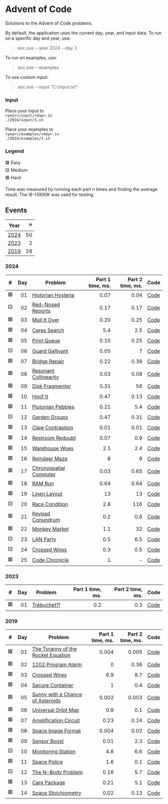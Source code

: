 # Advent of Code

Solutions to the Advent of Code problems.

By default, the application uses the current day, year, and input data.
To run on a specific day and year, use: 
> aoc.exe --year 2024 --day 3

To run on examples, use:
> aoc.exe  --examples

To use custom input:
> aoc.exe  --input "C:\input.txt"

### Input

Place your input to  
`<year>/input/<day>.in`   
`./2024/input/3.in`

Place your examples to  
`<year>/examples/<day>.in`    
`./2024/examples/3.in`

### Legend 
🟩 Easy  
🟨 Medium  
🟥 Hard  

Time was measured by running each part n times and finding the average result. The i9-13900K was used for testing.

## Events
| Year          |    ⭐ |
| ------------- | ---: |
| [2024](#2024) |   50 |
| [2023](#2023) |    2 |
| [2019](#2019) |   28 |

### 2024

| #   |  Day | Problem                                                        | Part 1 time, ms. | Part 2 time, ms. | Code                                                                                              |
| --- | ---: | -------------------------------------------------------------- | ---------------: | ---------------: | ------------------------------------------------------------------------------------------------- |
| 🟩   |   01 | [Historian Hysteria](https://adventofcode.com/2024/day/1)      |             0.07 |             0.04 | [Code](https://github.com/GrigoryanArtem/advent-of-code/blob/master/Puzzles.Runner/2024/Day01.cs) |
| 🟨   |   02 | [Red-Nosed Reports](https://adventofcode.com/2024/day/2)       |             0.17 |             0.17 | [Code](https://github.com/GrigoryanArtem/advent-of-code/blob/master/Puzzles.Runner/2024/Day02.cs) |
| 🟩   |   03 | [Mull It Over](https://adventofcode.com/2024/day/3)            |             0.20 |             0.25 | [Code](https://github.com/GrigoryanArtem/advent-of-code/blob/master/Puzzles.Runner/2024/Day03.cs) |
| 🟩   |   04 | [Ceres Search](https://adventofcode.com/2024/day/4)            |              5.4 |              2.5 | [Code](https://github.com/GrigoryanArtem/advent-of-code/blob/master/Puzzles.Runner/2024/Day04.cs) |
| 🟩   |   05 | [Print Queue](https://adventofcode.com/2024/day/5)             |             0.10 |             0.25 | [Code](https://github.com/GrigoryanArtem/advent-of-code/blob/master/Puzzles.Runner/2024/Day05.cs) |
| 🟨   |   06 | [Guard Gallivant](https://adventofcode.com/2024/day/6)         |             0.05 |                7 | [Code](https://github.com/GrigoryanArtem/advent-of-code/blob/master/Puzzles.Runner/2024/Day06.cs) |
| 🟩   |   07 | [Bridge Repair](https://adventofcode.com/2024/day/7)           |             0.22 |             0.39 | [Code](https://github.com/GrigoryanArtem/advent-of-code/blob/master/Puzzles.Runner/2024/Day07.cs) |
| 🟩   |   08 | [Resonant Collinearity](https://adventofcode.com/2024/day/8)   |             0.03 |             0.08 | [Code](https://github.com/GrigoryanArtem/advent-of-code/blob/master/Puzzles.Runner/2024/Day08.cs) |
| 🟩   |   09 | [Disk Fragmenter](https://adventofcode.com/2024/day/9)         |             0.31 |               56 | [Code](https://github.com/GrigoryanArtem/advent-of-code/blob/master/Puzzles.Runner/2024/Day09.cs) |
| 🟩   |   10 | [Hoof It](https://adventofcode.com/2024/day/10)                |             0.47 |             0.13 | [Code](https://github.com/GrigoryanArtem/advent-of-code/blob/master/Puzzles.Runner/2024/Day10.cs) |
| 🟩   |   11 | [Plutonian Pebbles](https://adventofcode.com/2024/day/11)      |             0.21 |              5.4 | [Code](https://github.com/GrigoryanArtem/advent-of-code/blob/master/Puzzles.Runner/2024/Day11.cs) |
| 🟨   |   12 | [Garden Groups](https://adventofcode.com/2024/day/12)          |             0.47 |             0.31 | [Code](https://github.com/GrigoryanArtem/advent-of-code/blob/master/Puzzles.Runner/2024/Day12.cs) |
| 🟩   |   13 | [Claw Contraption](https://adventofcode.com/2024/day/13)       |             0.01 |             0.01 | [Code](https://github.com/GrigoryanArtem/advent-of-code/blob/master/Puzzles.Runner/2024/Day13.cs) |
| 🟥   |   14 | [Restroom Redoubt](https://adventofcode.com/2024/day/14)       |             0.07 |              0.9 | [Code](https://github.com/GrigoryanArtem/advent-of-code/blob/master/Puzzles.Runner/2024/Day14.cs) |
| 🟩   |   15 | [Warehouse Woes](https://adventofcode.com/2024/day/15)         |              2.1 |              2.4 | [Code](https://github.com/GrigoryanArtem/advent-of-code/blob/master/Puzzles.Runner/2024/Day15.cs) |
| 🟩   |   16 | [Reindeer Maze](https://adventofcode.com/2024/day/16)          |                8 |                8 | [Code](https://github.com/GrigoryanArtem/advent-of-code/blob/master/Puzzles.Runner/2024/Day16.cs) |
| 🟥   |   17 | [Chronospatial Computer](https://adventofcode.com/2024/day/17) |             0.03 |             0.65 | [Code](https://github.com/GrigoryanArtem/advent-of-code/blob/master/Puzzles.Runner/2024/Day17.cs) |
| 🟩   |   18 | [RAM Run](https://adventofcode.com/2024/day/18)                |             0.64 |             0.64 | [Code](https://github.com/GrigoryanArtem/advent-of-code/blob/master/Puzzles.Runner/2024/Day18.cs) |
| 🟩   |   19 | [Linen Layout](https://adventofcode.com/2024/day/19)           |               13 |               13 | [Code](https://github.com/GrigoryanArtem/advent-of-code/blob/master/Puzzles.Runner/2024/Day19.cs) |
| 🟨   |   20 | [Race Condition](https://adventofcode.com/2024/day/20)         |              2.8 |              116 | [Code](https://github.com/GrigoryanArtem/advent-of-code/blob/master/Puzzles.Runner/2024/Day20.cs) |
| 🟥   |   21 | [Keypad Conundrum](https://adventofcode.com/2024/day/21)       |              0.2 |              0.8 | [Code](https://github.com/GrigoryanArtem/advent-of-code/blob/master/Puzzles.Runner/2024/Day21.cs) |
| 🟩   |   22 | [Monkey Market](https://adventofcode.com/2024/day/22)          |              1.1 |               32 | [Code](https://github.com/GrigoryanArtem/advent-of-code/blob/master/Puzzles.Runner/2024/Day22.cs) |
| 🟨   |   23 | [LAN Party](https://adventofcode.com/2024/day/23)              |              0.5 |              6.5 | [Code](https://github.com/GrigoryanArtem/advent-of-code/blob/master/Puzzles.Runner/2024/Day23.cs) |
| 🟨   |   24 | [Crossed Wires](https://adventofcode.com/2024/day/24)          |              0.3 |              0.5 | [Code](https://github.com/GrigoryanArtem/advent-of-code/blob/master/Puzzles.Runner/2024/Day24.cs) |
| 🟩   |   25 | [Code Chronicle](https://adventofcode.com/2024/day/25)         |                1 |                - | [Code](https://github.com/GrigoryanArtem/advent-of-code/blob/master/Puzzles.Runner/2024/Day25.cs) |

### 2023

| #   |  Day | Problem                                            | Part 1 time, ms. | Part 2 time, ms. | Code                                                                                              |
| --- | ---: | -------------------------------------------------- | ---------------: | ---------------: | ------------------------------------------------------------------------------------------------- |
| 🟩   |   01 | [Trebuchet?!](https://adventofcode.com/2023/day/1) |              0.2 |              0.3 | [Code](https://github.com/GrigoryanArtem/advent-of-code/blob/master/Puzzles.Runner/2023/Day01.cs) |

### 2019

| #   |  Day | Problem                                                                   | Part 1 time, ms. | Part 2 time, ms. | Code                                                                                              |
| --- | ---: | ------------------------------------------------------------------------- | ---------------: | ---------------: | ------------------------------------------------------------------------------------------------- |
| 🟩   |   01 | [The Tyranny of the Rocket Equation](https://adventofcode.com/2019/day/1) |            0.004 |            0.005 | [Code](https://github.com/GrigoryanArtem/advent-of-code/blob/master/Puzzles.Runner/2019/Day01.cs) |
| 🟩   |   02 | [1202 Program Alarm](https://adventofcode.com/2019/day/2)                 |                0 |             0.36 | [Code](https://github.com/GrigoryanArtem/advent-of-code/blob/master/Puzzles.Runner/2019/Day02.cs) |
| 🟩   |   03 | [Crossed Wires](https://adventofcode.com/2019/day/3)                      |              6.9 |              8.7 | [Code](https://github.com/GrigoryanArtem/advent-of-code/blob/master/Puzzles.Runner/2019/Day03.cs) |
| 🟩   |   04 | [Secure Container](https://adventofcode.com/2019/day/4)                   |                1 |              0.4 | [Code](https://github.com/GrigoryanArtem/advent-of-code/blob/master/Puzzles.Runner/2019/Day04.cs) |
| 🟩   |   05 | [Sunny with a Chance of Asteroids](https://adventofcode.com/2019/day/5)   |            0.002 |            0.003 | [Code](https://github.com/GrigoryanArtem/advent-of-code/blob/master/Puzzles.Runner/2019/Day05.cs) |
| 🟩   |   06 | [Universal Orbit Map](https://adventofcode.com/2019/day/6)                |              0.9 |              0.1 | [Code](https://github.com/GrigoryanArtem/advent-of-code/blob/master/Puzzles.Runner/2019/Day06.cs) |
| 🟩   |   07 | [Amplification Circuit](https://adventofcode.com/2019/day/7)              |             0.23 |             0.24 | [Code](https://github.com/GrigoryanArtem/advent-of-code/blob/master/Puzzles.Runner/2019/Day07.cs) |
| 🟩   |   08 | [Space Image Format](https://adventofcode.com/2019/day/8)                 |            0.004 |             0.02 | [Code](https://github.com/GrigoryanArtem/advent-of-code/blob/master/Puzzles.Runner/2019/Day08.cs) |
| 🟩   |   09 | [Sensor Boost](https://adventofcode.com/2019/day/9)                       |             0.01 |              2.3 | [Code](https://github.com/GrigoryanArtem/advent-of-code/blob/master/Puzzles.Runner/2019/Day09.cs) |
| 🟨   |   10 | [Monitoring Station](https://adventofcode.com/2019/day/10)                |              4.8 |              6.6 | [Code](https://github.com/GrigoryanArtem/advent-of-code/blob/master/Puzzles.Runner/2019/Day10.cs) |
| 🟩   |   11 | [Space Police](https://adventofcode.com/2019/day/11)                      |              1.6 |              0.1 | [Code](https://github.com/GrigoryanArtem/advent-of-code/blob/master/Puzzles.Runner/2019/Day11.cs) |
| 🟨   |   12 | [The N-Body Problem](https://adventofcode.com/2019/day/12)                |             0.16 |              5.7 | [Code](https://github.com/GrigoryanArtem/advent-of-code/blob/master/Puzzles.Runner/2019/Day12.cs) |
| 🟩   |   13 | [Care Package](https://adventofcode.com/2019/day/13)                      |             0.21 |              5.1 | [Code](https://github.com/GrigoryanArtem/advent-of-code/blob/master/Puzzles.Runner/2019/Day13.cs) |
| 🟩   |   14 | [Space Stoichiometry](https://adventofcode.com/2019/day/14)               |             0.02 |             0.13 | [Code](https://github.com/GrigoryanArtem/advent-of-code/blob/master/Puzzles.Runner/2019/Day14.cs) |
